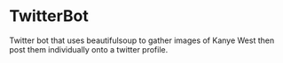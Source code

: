 # TwitterBot
Twitter bot that uses beautifulsoup to gather images of Kanye West then post them individually onto a twitter profile.


